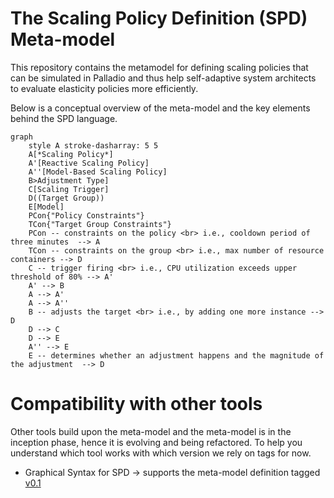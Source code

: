 # The Scaling Policy Definition (SPD) Meta-model

This repository contains the metamodel for defining scaling policies that can be simulated in Palladio and thus 
help self-adaptive system architects to evaluate elasticity policies more efficiently. 

Below is a conceptual overview of the meta-model and the key elements behind the SPD language. 

```mermaid
graph
    style A stroke-dasharray: 5 5
    A[*Scaling Policy*]
    A'[Reactive Scaling Policy]
    A''[Model-Based Scaling Policy]
    B>Adjustment Type]
    C[Scaling Trigger]
    D((Target Group))
    E[Model]
    PCon{"Policy Constraints"}
    TCon{"Target Group Constraints"}
    PCon -- constraints on the policy <br> i.e., cooldown period of three minutes  --> A
    TCon -- constraints on the group <br> i.e., max number of resource containers --> D
    C -- trigger firing <br> i.e., CPU utilization exceeds upper threshold of 80% --> A'
    A' --> B
    A --> A'
    A --> A''
    B -- adjusts the target <br> i.e., by adding one more instance --> D
    D --> C
    D --> E
    A'' --> E
    E -- determines whether an adjustment happens and the magnitude of the adjustment  --> D
```

# Compatibility with other tools
Other tools build upon the meta-model and the meta-model is in the inception phase, hence it is evolving and being refactored. To help you understand which tool works with which version we rely on tags for now. 



* Graphical Syntax for SPD -> supports the meta-model definition tagged [v0.1](https://git.rss.iste.uni-stuttgart.de/slingshot/spd-meta-model/-/commits/v0.1 ) 


